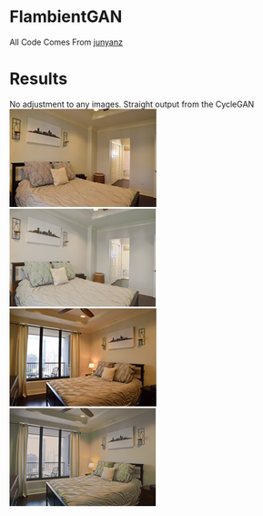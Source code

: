 # FlambientGAN

All Code Comes From [junyanz](https://github.com/junyanz/pytorch-CycleGAN-and-pix2pix)

# Results
No adjustment to any images. Straight output from the CycleGAN
![hdr1](https://github.com/carsonpo/flambientgan/blob/master/imgs/hdr1.jpg)
![flamb1](https://github.com/carsonpo/flambientgan/blob/master/imgs/flamb1.png)
![hdr2](https://github.com/carsonpo/flambientgan/blob/master/imgs/hdr2.jpg)
![flamb2](https://github.com/carsonpo/flambientgan/blob/master/imgs/flamb2.png)



